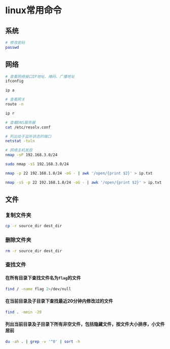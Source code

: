# linux常用命令

## 系统

```bash
# 修改密码
passwd
```

## 网络

```bash
# 查看网络接口IP地址、掩码、广播地址
ifconfig

ip a

# 查看网关
route -n

ip r

# 查看DNS服务器
cat /etc/resolv.conf

# 列出处于监听状态的端口
netstat -tuln

# 网络主机发现
nmap -sP 192.168.3.0/24

sudo nmap -sS 192.168.3.0/24

nmap -p 22 192.168.1.0/24 -oG - | awk '/open/{print $2}' > ip.txt

nmap -sS -p 22 192.168.1.0/24 -oG - | awk '/open/{print $2}' > ip.txt
```

## 文件

### 复制文件夹

```bash
cp -r source_dir dest_dir
```

### 删除文件夹

```bash
rm -r source_dir dest_dir
```

### 查找文件

#### 在所有目录下查找文件名为`flag`的文件

```bash
find / -name flag 2>/dev/null
```

#### 在当前目录及子目录下查找最近20分钟内修改过的文件

```bash
find . -mmin -20
```

#### 列出当前目录及子目录下所有非空文件，包括隐藏文件，按文件大小排序，小文件居前

```bash
du -ah . | grep -v '^0' | sort -h
```
